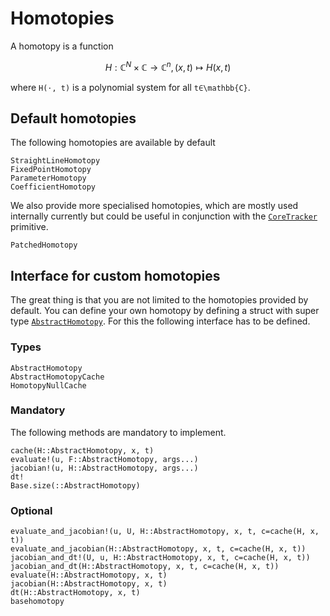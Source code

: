 # Homotopies

A homotopy is a function
```math
H: \mathbb{C}^N × \mathbb{C} → \mathbb{C}^n, (x,t) ↦ H(x,t)
```
where ``H(⋅, t)`` is a polynomial system for all ``t∈\mathbb{C}``.

## Default homotopies
The following homotopies are available by default
```@docs
StraightLineHomotopy
FixedPointHomotopy
ParameterHomotopy
CoefficientHomotopy
```

We also provide more specialised homotopies, which are mostly used internally currently
but could be useful in conjunction with the [`CoreTracker`](@ref) primitive.
```@docs
PatchedHomotopy
```

## Interface for custom homotopies

The great thing is that you are not limited to the homotopies provided by default.
You can define your own homotopy by defining a struct with super type [`AbstractHomotopy`](@ref).
For this the following interface has to be defined.

### Types
```@docs
AbstractHomotopy
AbstractHomotopyCache
HomotopyNullCache
```

### Mandatory
The following methods are mandatory to implement.
```@docs
cache(H::AbstractHomotopy, x, t)
evaluate!(u, F::AbstractHomotopy, args...)
jacobian!(u, H::AbstractHomotopy, args...)
dt!
Base.size(::AbstractHomotopy)
```
### Optional
```@docs
evaluate_and_jacobian!(u, U, H::AbstractHomotopy, x, t, c=cache(H, x, t))
evaluate_and_jacobian(H::AbstractHomotopy, x, t, c=cache(H, x, t))
jacobian_and_dt!(U, u, H::AbstractHomotopy, x, t, c=cache(H, x, t))
jacobian_and_dt(H::AbstractHomotopy, x, t, c=cache(H, x, t))
evaluate(H::AbstractHomotopy, x, t)
jacobian(H::AbstractHomotopy, x, t)
dt(H::AbstractHomotopy, x, t)
basehomotopy
```
